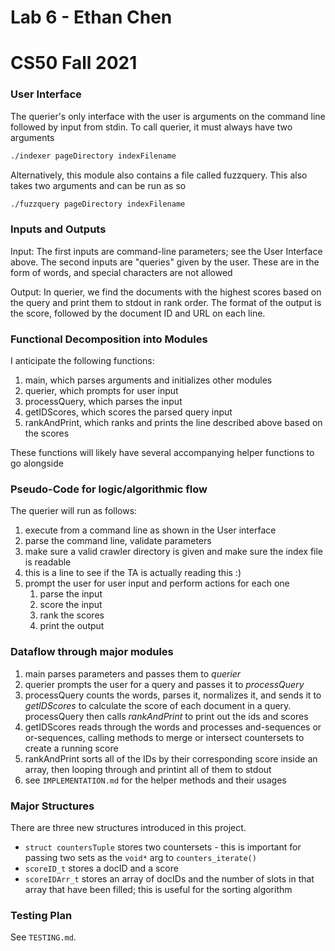 # Lab 6 - Ethan Chen
# CS50 Fall 2021

### User Interface

The querier's only interface with the user is arguments on the command line followed by input from stdin. To call querier, it must always have two arguments

```bash
./indexer pageDirectory indexFilename
```

Alternatively, this module also contains a file called fuzzquery. This also takes two arguments and can be run as so

```bash
./fuzzquery pageDirectory indexFilename
```

### Inputs and Outputs

Input: The first inputs are command-line parameters; see the User Interface above. The second inputs are "queries" given by the user. These are in the form of words, and special characters are not allowed

Output: In querier, we find the documents with the highest scores based on the query and print them to stdout in rank order. The format of the output is the score, followed by the document ID and URL on each line.

### Functional Decomposition into Modules

I anticipate the following functions:

1. main, which parses arguments and initializes other modules
2. querier, which prompts for user input
3. processQuery, which parses the input
4. getIDScores, which scores the parsed query input
5. rankAndPrint, which ranks and prints the line described above based on the scores

These functions will likely have several accompanying helper functions to go alongside

### Pseudo-Code for logic/algorithmic flow

The querier will run as follows:

1. execute from a command line as shown in the User interface
2. parse the command line, validate parameters
3. make sure a valid crawler directory is given and make sure the index file is readable
4. this is a line to see if the TA is actually reading this :)
5. prompt the user for user input and perform actions for each one
    1. parse the input
    2. score the input
    3. rank the scores
    3. print the output


### Dataflow through major modules

1. main parses parameters and passes them to _querier_
2. querier prompts the user for a query and passes it to _processQuery_
3. processQuery counts the words, parses it, normalizes it, and sends it to _getIDScores_ to calculate the score of each document in a query. processQuery then calls _rankAndPrint_ to print out the ids and scores
4. getIDScores reads through the words and processes and-sequences or or-sequences, calling methods to merge or intersect countersets to create a running score
5. rankAndPrint sorts all of the IDs by their corresponding score inside an array, then looping through and printint all of them to stdout
3. see `IMPLEMENTATION.md` for the helper methods and their usages

### Major Structures

There are three new structures introduced in this project.

* `struct countersTuple` stores two countersets - this is important for passing two sets as the `void*` arg to `counters_iterate()`
* `scoreID_t` stores a docID and a score
* `scoreIDArr_t` stores an array of docIDs and the number of slots in that array that have been filled; this is useful for the sorting algorithm

### Testing Plan

See `TESTING.md`.
